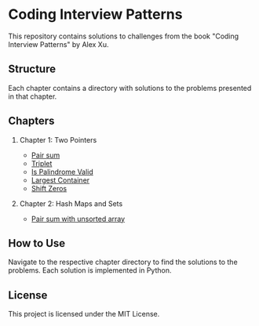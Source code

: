 # Coding Interview Patterns

This repository contains solutions to challenges from the book "Coding Interview Patterns" by Alex Xu.

## Structure

Each chapter contains a directory with solutions to the problems presented in that chapter.

## Chapters

1. Chapter 1: Two Pointers
   - [Pair sum](chapter1_two_pointers/1_pair_sum/pair_sum_sorted.py)
   - [Triplet](chapter1_two_pointers/2_triplet_sum/triplet_sum.py)
   - [Is Palindrome Valid](chapter1_two_pointers/3_is_palindrome_valid/is_palindrome_valid.py)
   - [Largest Container](chapter1_two_pointers/4_largest_container/largest_container.py)
   - [Shift Zeros](chapter1_two_pointers/5_shift_zeros_to_end/shift_zeros_to_end.py)

2. Chapter 2: Hash Maps and Sets
   - [Pair sum with unsorted array](chapter2_hash_maps_and_sets/1_pair_sum_unsorted/pair_sum_unsorted.py)

## How to Use

Navigate to the respective chapter directory to find the solutions to the problems. Each solution is implemented in Python.


## License

This project is licensed under the MIT License.